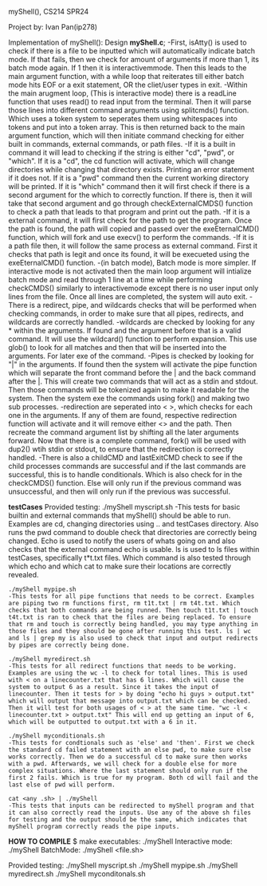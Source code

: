 myShell(), CS214 SPR24

Project by: Ivan Pan(ip278)

Implementation of myShell(): Design
**myShell.c**; 
     -First, isAtty() is used to check if there is a file to be inputted which will automatically indicate batch mode. If that fails, then we check for amount of arguments if more than 1, its batch mode again. If 1 then it is interactivemmode. Then this leads to the main argument function, with a while loop that reiterates till either batch mode hits EOF or a exit statement, OR the cliet/user types in exit.
     -Within the main arugment loop, (This is interactive mode) there is a readLine function that uses read() to read input from the terminal. Then it will parse those lines into different command arguments using splitcmds() function. Which uses a token system to seperates them using whitespaces into tokens and put into a token array. This is then returned back to the main argument function, which will then initiate command checking for either built in commands, external commands, or path files.
        -If it is a built in command it will lead to checking if the string is either "cd", "pwd", or "which". If it is a "cd", the cd function will activate, which will change directories while changing that directory exists. Printing an error statement if it does not. If it is a "pwd" command then the current working directory will be printed. If it is "which" command then it will first check if there is a second argument for the which to correctly function. If there is, then it will take that second argument and go through checkExternalCMDS() function to check a path that leads to that program and print out the path.
        -If it is a external command, it will first check for the path to get the program. Once the path is found, the path will copied and passed over the exeEternalCMD() function, which will fork and use execv() to perform the commands.
        -If it is a path file then, it will follow the same process as external command. First it checks that path is legit and once its found, it will be execueted using the exeEternalCMD() function.
    -(in batch mode), Batch mode is more simpler. If interactive mode is not activated then the main loop argument will intialize batch mode and read through 1 line at a time while performing checkCMDS() similarly to interactivemode except there is no user input only lines from the file. Once all lines are completed, the system will auto exit.
    -There is a redirect, pipe, and wildcards checks that will be performed when checking commands, in order to make sure that all pipes, redirects, and wildcards are correctly handled.
        -wildcards are checked by looking for any * within the arguments. If found and the argument before that is a valid command. It will use the wildcard() function to perform expansion. This use glob() to look for all matches and then that will be inserted into the arguments. For later exe of the command.
        -Pipes is checked by looking for "|" in the arguments. If found then the system will activate the pipe function which will separate the front command before the | and the back command after the |. This will create two commands that will act as a stdin and stdout. Then those commands will be tokenized again to make it readable for the system. Then the system exe the commands using fork() and making two sub processes.
        -redirection are seperated into < >, which checks for each one in the arguments. If any of them are found, respective redirection function will activate and it will remove either <> and the path. Then recreate the command argument list by shifting all the later arguments forward. Now that there is a complete command, fork() will be used with dup2() wtih stdin or stdout, to ensure that the redirection is correctly handled.
    -There is also a childCMD and lastExitCMD check to see if the child processes commands are successful and if the last commands are successful, this is to handle conditionals. Which is also check for in the checkCMDS() function. Else will only run if the previous command was unsuccessful, and then will only run if the previous was successful.

**testCases**
Provided testing: 
    ./myShell myscript.sh
    -This tests for basic builtin and external commands that myShell() should be able to run. Examples are cd, changing directories using .. and testCases directory. Also runs the pwd command to double check that directories are correctly being changed. Echo is used to notify the users of whats going on and also checks that the external command echo is usable. ls is used to ls files within testCases, specifically t*t.txt files. Which command is also tested through which echo and which cat to make sure their locations are correctly revealed.

    ./myShell mypipe.sh
    -This tests for all pipe functions that needs to be correct. Examples are piping two rm functions first, rm t1t.txt | rm t4t.txt. Which checks that both commands are being runned. Then touch t1t.txt | touch t4t.txt is ran to check that the files are being replaced. To ensure that rm and touch is correctly being handled, you may type anything in those files and they should be gone after running this test. ls | wc and ls | grep my is also used to check that input and output redirects by pipes are correctly being done.

    ./myShell myredirect.sh
    -This tests for all redirect functions that needs to be working. Examples are using the wc -l to check for total lines. This is used with < on a linecounter.txt that has 6 lines. Which will cause the system to output 6 as a result. Since it takes the input of linecounter. Then it tests for > by doing "echo hi guys > output.txt" which will output that message into output.txt which can be checked. Then it will test for both usages of < > at the same time. "wc -l < linecounter.txt > output.txt" This will end up getting an input of 6, which will be outputted to output.txt with a 6 in it.

    ./myShell myconditionals.sh
    -This tests for condtionals such as 'else' and 'then'. First we check the standard cd failed statement with an else pwd, to make sure else works correctly. Then we do a successful cd to make sure then works with a pwd. Afterwards, we will check for a double else for more complex situations. Where the last statement should only run if the first 2 fails. Which is true for my program. Both cd will fail and the last else of pwd will perform.

    cat <any .sh> | ./myShell
    -This tests that inputs can be redirected to myShell program and that it can also correctly read the inputs. Use any of the above sh files for testing and the output should be the same, which indicates that myShell program correctly reads the pipe inputs.


__HOW TO COMPILE__
$ make
executables: ./myShell
Interactive mode: ./myShell
BatchMode: ./myShell <file.sh>

Provided testing: ./myShell myscript.sh ./myShell mypipe.sh ./myShell myredirect.sh ./myShell myconditonals.sh
